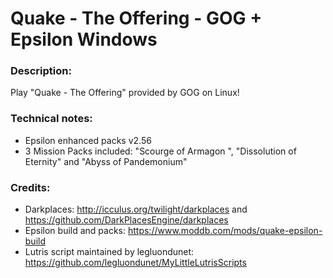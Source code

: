 # Quake - The Offering - GOG + Epsilon Windows
### Description:
Play "Quake - The Offering" provided by GOG on Linux!
### Technical notes:
- Epsilon enhanced packs v2.56
- 3 Mission Packs included: "Scourge of Armagon ", "Dissolution of Eternity" and "Abyss of Pandemonium"
### Credits:
- Darkplaces: http://icculus.org/twilight/darkplaces and https://github.com/DarkPlacesEngine/darkplaces
- Epsilon build and packs: https://www.moddb.com/mods/quake-epsilon-build
- Lutris script maintained by legluondunet: https://github.com/legluondunet/MyLittleLutrisScripts
